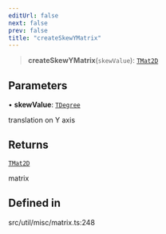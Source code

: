 ```yaml
---
editUrl: false
next: false
prev: false
title: "createSkewYMatrix"
---
```


> **createSkewYMatrix**(`skewValue`): [`TMat2D`](/api/type-aliases/tmat2d/)

## Parameters

• **skewValue**: [`TDegree`](/api/type-aliases/tdegree/)

translation on Y axis

## Returns

[`TMat2D`](/api/type-aliases/tmat2d/)

matrix

## Defined in

src/util/misc/matrix.ts:248
